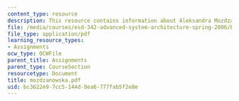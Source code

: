 ```yaml
---
content_type: resource
description: This resource contains information about Aleksandra Mozdzanowska.
file: /media/courses/esd-342-advanced-system-architecture-spring-2006/bc3622e97cc5144d9ea6777fab5f2e8e_mozdzanowska.pdf
file_type: application/pdf
learning_resource_types:
- Assignments
ocw_type: OCWFile
parent_title: Assignments
parent_type: CourseSection
resourcetype: Document
title: mozdzanowska.pdf
uid: bc3622e9-7cc5-144d-9ea6-777fab5f2e8e
---
```

